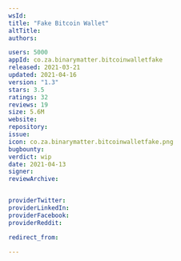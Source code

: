 ```yaml
---
wsId: 
title: "Fake Bitcoin Wallet"
altTitle: 
authors:

users: 5000
appId: co.za.binarymatter.bitcoinwalletfake
released: 2021-03-21
updated: 2021-04-16
version: "1.3"
stars: 3.5
ratings: 32
reviews: 19
size: 5.6M
website: 
repository: 
issue: 
icon: co.za.binarymatter.bitcoinwalletfake.png
bugbounty: 
verdict: wip
date: 2021-04-13
signer: 
reviewArchive:


providerTwitter: 
providerLinkedIn: 
providerFacebook: 
providerReddit: 

redirect_from:

---
```



